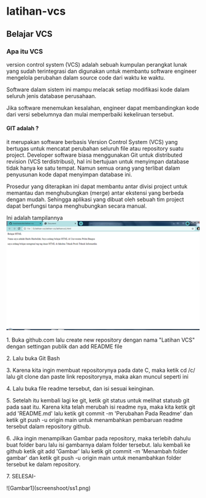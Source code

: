 # latihan-vcs
## Belajar VCS

### Apa itu VCS


 <p>version control system (VCS) adalah sebuah kumpulan perangkat lunak yang sudah terintegrasi dan digunakan untuk membantu software engineer mengelola perubahan dalam source code dari waktu ke waktu.<p>

<p>Software dalam sistem ini mampu melacak setiap modifikasi kode dalam seluruh jenis database perusahaan. 

Jika software menemukan kesalahan, engineer dapat membandingkan kode dari versi sebelumnya dan mulai memperbaiki kekeliruan tersebut.<p>

#### GIT adalah ?

<p>it merupakan software berbasis Version Control System (VCS) yang bertugas untuk mencatat perubahan seluruh file atau repository suatu project. Developer software biasa menggunakan Git untuk distributed revision (VCS terdistribusi), hal ini bertujuan untuk menyimpan database tidak hanya ke satu tempat. Namun semua orang yang terlibat dalam penyusunan kode dapat menyimpan database ini.

Prosedur yang diterapkan ini dapat membantu antar divisi project untuk memantau dan menghubungkan (merge) antar ekstensi yang berbeda dengan mudah. Sehingga aplikasi yang dibuat oleh sebuah tim project dapat berfungsi tanpa menghubungkan secara manual.<p>

Ini adalah tampilannya
![Gambar1](screenshoot/ss1.png)

<P>  1. Buka github.com lalu create new repository dengan nama "Latihan VCS" dengan settingan publik dan add README file<P>


<P>   2. Lalu buka Git Bash<p>
<P>   3. Karena kita ingin membuat repositorynya pada date C, maka ketik cd /c/ lalu git clone dan paste link repositorynya, maka akan muncul seperti ini<P>

<P>   4. Lalu buka file readme tersebut, dan isi sesuai keinginan.
<P>   5. Setelah itu kembali lagi ke git, ketik git status untuk melihat statusb git pada saat itu. Karena kita telah merubah isi readme nya, maka kita ketik git add 'README.md' lalu ketik git commit -m 'Perubahan Pada Readme' dan ketik git push -u origin main untuk menambahkan pembaruan readme tersebut dalam repository github. <p>
<p>   6. Jika ingin menampilkan Gambar pada repository, maka terlebih dahulu buat folder baru lalu isi gambarnya dalam folder tersebut. lalu kembali ke github ketik git add 'Gambar' lalu ketik git commit -m 'Menambah folder gambar' dan ketik git push -u origin main untuk menambahkan folder tersebut ke dalam repository. <p>
<p>   7. SELESAI- <p>
![Gambar1](screenshoot/ss1.png)


